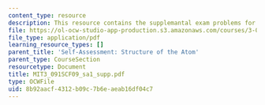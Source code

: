 ```yaml
---
content_type: resource
description: This resource contains the supplemantal exam problems for study.
file: https://ol-ocw-studio-app-production.s3.amazonaws.com/courses/3-091sc-introduction-to-solid-state-chemistry-fall-2010/8b92aacf4312b09c7b6eaeab16df04c7_MIT3_091SCF09_sa1_supp.pdf
file_type: application/pdf
learning_resource_types: []
parent_title: 'Self-Assessment: Structure of the Atom'
parent_type: CourseSection
resourcetype: Document
title: MIT3_091SCF09_sa1_supp.pdf
type: OCWFile
uid: 8b92aacf-4312-b09c-7b6e-aeab16df04c7
---
```

